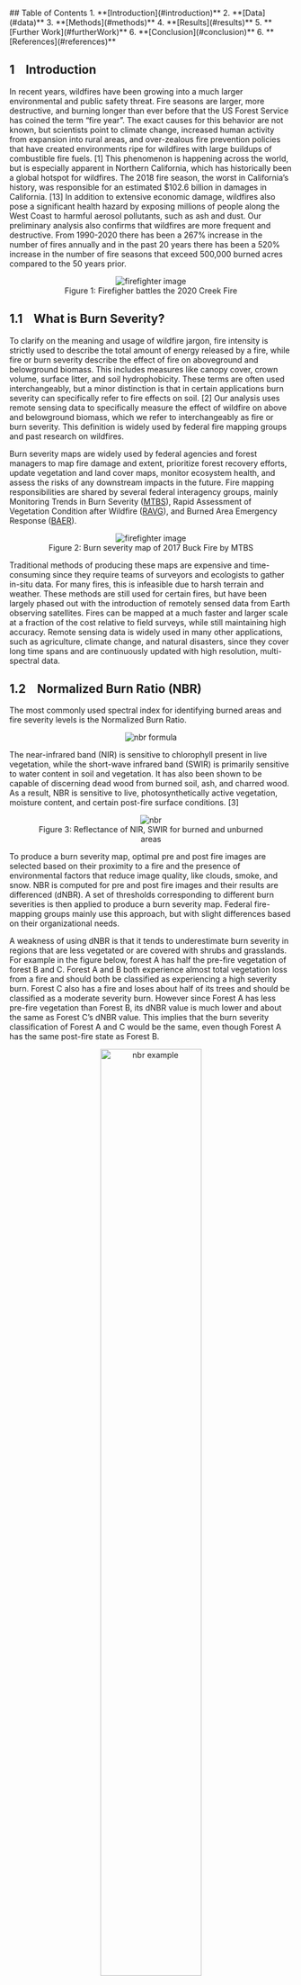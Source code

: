 <br>
## Table of Contents
1. **[Introduction](#introduction)**
2. **[Data](#data)**
3. **[Methods](#methods)**
4. **[Results](#results)**
5. **[Further Work](#furtherWork)**
6. **[Conclusion](#conclusion)**
6. **[References](#references)**


## 1&nbsp;&nbsp;&nbsp;&nbsp;Introduction <a name="introduction"></a>

In recent years, wildfires have been growing into a much larger environmental and public safety threat. Fire seasons are larger, more destructive, and burning longer than ever before that the US Forest Service has coined the term “fire year”. The exact causes for this behavior are not known, but scientists point to climate change, increased human activity from expansion into rural areas, and over-zealous fire prevention policies that have created environments ripe for wildfires with large buildups of combustible fire fuels. [1] This phenomenon is happening across the world, but is especially apparent in Northern California, which has historically been a global hotspot for wildfires. The 2018 fire season, the worst in California’s history, was responsible for an estimated $102.6 billion in damages in California. [13] In addition to extensive economic damage, wildfires also pose a significant health hazard by exposing millions of people along the West Coast to harmful aerosol pollutants, such as ash and dust. Our preliminary analysis also confirms that wildfires are more frequent and destructive. From 1990-2020 there has been a 267% increase in the number of fires annually and in the past 20 years there has been a 520% increase in the number of fire seasons that exceed 500,000 burned acres compared to the 50 years prior.
<figure class="image" align="center">
  <img src="images/figures/img1.jpeg" alt="firefighter image">
  <figcaption align="center">Figure 1: Firefigher battles the 2020 Creek Fire </figcaption>
</figure>


## 1.1&nbsp;&nbsp;&nbsp;&nbsp;What is Burn Severity?

To clarify on the meaning and usage of wildfire jargon, fire intensity is strictly used to describe the total amount of energy released by a fire, while fire or burn severity describe the effect of fire on aboveground and belowground biomass. This includes measures like canopy cover, crown volume, surface litter, and soil hydrophobicity. These terms are often used interchangeably, but a minor distinction is that in certain applications burn severity can specifically refer to fire effects on soil. [2] Our analysis uses remote sensing data to specifically measure the effect of wildfire on above and belowground biomass, which we refer to interchangeably as fire or burn severity. This definition is widely used by federal fire mapping groups and past research on wildfires.

Burn severity maps are widely used by federal agencies and forest managers to map fire damage and extent, prioritize forest recovery efforts, update vegetation and land cover maps, monitor ecosystem health, and assess the risks of any downstream impacts in the future. Fire mapping responsibilities are shared by several federal interagency groups, mainly Monitoring Trends in Burn Severity ([MTBS](https://mtbs.gov/)), Rapid Assessment of Vegetation Condition after Wildfire ([RAVG](https://burnseverity.cr.usgs.gov/ravg/)), and Burned Area Emergency Response ([BAER](https://burnseverity.cr.usgs.gov/baer/baer/home)).

<figure class="image" align="center">
  <img src="images/figures/buckMTBS.png" alt="firefighter image">
  <figcaption align="center">Figure 2: Burn severity map of 2017 Buck Fire by MTBS</figcaption>
</figure>

Traditional methods of producing these maps are expensive and time-consuming since they require teams of surveyors and ecologists to gather in-situ data. For many fires, this is infeasible due to harsh terrain and weather. These methods are still used for certain fires, but have been largely phased out with the introduction of remotely sensed data from Earth observing satellites. Fires can be mapped at a much faster and larger scale at a fraction of the cost relative to field surveys, while still maintaining high accuracy. Remote sensing data is widely used in many other applications, such as agriculture, climate change, and natural disasters, since they cover long time spans and are continuously updated with high resolution, multi-spectral data.


## 1.2&nbsp;&nbsp;&nbsp;&nbsp;Normalized Burn Ratio (NBR)

The most commonly used spectral index for identifying burned areas and fire severity levels is the Normalized Burn Ratio.

<figure class="image" align="center">
  <img src="images/figures/nbrFormula.jpeg" alt="nbr formula">
</figure>

The near-infrared band (NIR) is sensitive to chlorophyll present in live vegetation, while the short-wave infrared band (SWIR) is primarily sensitive to water content in soil and vegetation. It has also been shown to be capable of discerning dead wood from burned soil, ash, and charred wood. As a result, NBR is sensitive to live, photosynthetically active vegetation, moisture content, and certain post-fire surface conditions. [3]

<figure class="image" align="center">
  <img src="https://un-spider.org/sites/default/files/Spectral_responses.jpg" alt="nbr">
  <figcaption align="center">Figure 3: Reflectance of NIR, SWIR for burned and unburned areas </figcaption>
</figure>

To produce a burn severity map, optimal pre and post fire images are selected based on their proximity to a fire and the presence of environmental factors that reduce image quality, like clouds, smoke, and snow.
NBR is computed for pre and post fire images and their results are differenced (dNBR). A set of thresholds corresponding to different burn severities is then applied to produce a burn severity map. Federal fire-mapping groups mainly use this approach, but with slight differences based on their organizational needs.

A weakness of using dNBR is that it tends to underestimate burn severity in regions that are less vegetated or are covered with shrubs and grasslands. For example in the figure below, forest A has half the pre-fire vegetation of forest B and C. Forest A and B both experience almost total vegetation loss from a fire and should both be classified as experiencing a high severity burn. Forest C also has a fire and loses about half of its trees and should be classified as a moderate severity burn. However since Forest A has less pre-fire vegetation than Forest B, its dNBR value is much lower and about the same as Forest C’s dNBR value. This implies that the burn severity classification of Forest A and C would be the same, even though Forest A has the same post-fire state as Forest B. 

<figure class="image" align="center">
  <img style="width:65%" src="https://www.researchgate.net/profile/Andrea-Thode/publication/222816542/figure/fig3/AS:305187903295494@1449773874713/Typical-NBR-and-dNBR-values-in-two-plots-with-moderate-A-and-high-B-and-C-percent.png" alt="nbr example">
  <figcaption align="center">Figure 4: Scenario where dNBR thresholding underestimates burn severity [3]</figcaption>
</figure>

This leads to an underestimate of burn severity that often skews the results of fire severity maps.[7] A relativized version of dNBR, rdNBR, has been shown to perform better in regions that are less vegetated and have mixed vegetation types, but it isn’t as commonly used. [3]


## 1.3&nbsp;&nbsp;&nbsp;&nbsp;Federal Fire Mapping Groups
1.2   Federal Fire Mapping Groups
The main groups responsible for mapping fires in the US are MTBS, RAVG, and BAER. MTBS is the largest and most active federal mapping group and in California it maps fires larger than 5000 acres. RAVG maps fires that occur on at least 1000 acres of National Forest System (NFS) land and produces results usually within 60 days of fire containment. It specifically focuses on changes in canopy cover and basal area. BAER is slightly different since its main goal is to assess soil burn severity and identify and prescribe treatments for any hazards caused by fire, like water runoff from hydrophobic soil. Within a week of a fire’s containment it provides satellite imagery and preliminary burn severity data to field teams, made up of ecologists, soil scientists, and engineers, that work in the field to stabilize a region. [7]

Several issues currently hinder the effectiveness of burn severity maps produced by these groups. Due to various agency requirements, lack of resources, and the immense number of wildfires every year, federal agencies are only able to map a fraction of wildfires. This leads to lacking fire documentation and coverage, which could limit the work of groups that depend on fire severity maps. In addition there is a lack of “completeness” in the data used to produce fire severity maps. Only two spectral bands, NIR and SWIR, are used from Landsat to calculate dNBR and contextual data, like land cover or weather aren’t used. This additional data could contain relevant information that can be uncovered with machine learning.

The second issue relates to the consistency of severity maps. Maps produced by MTBS rely on analysts to subjectively determine dNBR thresholds to produce severity classifications. These thresholds are not validated with field data or ecologically quantified so the consistency of their maps is questionable. [7] 
Another source of inconsistency is the use of different pre and post fire images since these agencies operate separately and on different timelines. Ideally, the selected pre-post fire images are as close to a fire as possible because using images that are further apart can influence results. For example, selecting a post fire image from a later date allows vegetation regrowth from fire or seasonal changes in vegetation to occur. Or if a fire occurs in November but a pre-fire image from spring is used, this can increase a fire’s dNBR value since the absolute decrease in vegetation is greater. [8] For these reasons, agencies often come up with conflicting results. Figure 5 demonstrates this issue with the 2013 Rim Fire near Yosemite National Park.

<figure class="image" align="center">
<div class="row">
  <div class="column">
    <img src="images/figures/Rim-Fire-Vegetation-Severity-9-16-2013.jpeg" alt="RAVG">
  </div>
  <div class="column">
    <img src="images/figures/Rim-Fire-Soil-Severity-9-17-2013.jpeg" alt="BAER">
  </div>
</div>
	<figcaption align="center">Figure 5: Conflicting RAVG and BAER severity maps for Rim Fire (2013) </figcaption>
</figure>

The third issue, which only affects MTBS, is the speed at which severity maps are produced. They release maps on a two year lag and as of today still haven't released any for fires from the 2020 and 2021 fire seasons. This delay is likely due to the large number of fires they are responsible for and the amount of human influence required. 


## 1.4&nbsp;&nbsp;&nbsp;&nbsp;Related Research
Fire severity is a well researched topic and common approaches revolve around in-situ sampling and spectral indices derived from image algebra, similar to other change detection applications.[9] In recent years machine learning applications for remote sensing have been growing in popularity, but are still fairly limited. This has been attributed to the limited support of machine learning methods in traditional remote sensing software, confusion on how to apply ML models, contradictory model performance, and parametric methods still being extremely popular even though they have been shown to perform worse overall. [4][10] Machine learning models perform well at modeling complex relationships between features and benefits from large, high-dimensional datasets, which are common with remote sensing datasets.

Given these benefits, we propose the use of machine learning methods with remote sensing data to map fire severity. This would address the issues highlighted above and reduce human subjectivity, allow maps to be produced at a faster and larger scale, and allow us to incorporate additional spectral bands along with contextual data including weather, land cover, and terrain. We plan to train our models using data sampled from 17 wildfires in Northern California and evaluate their performance on other wildfires in the region. A study similar in scope to ours was conducted by training a random forest classifier (RF) over in-situ and remote sensing data from 8 fires in Victoria, Australia. They found that RF generally produced more accurate burn severity results than a traditional spectral indexing approach. [5]


## 1.5&nbsp;&nbsp;&nbsp;&nbsp;Region of Interest
Our study will be focused on Northern California since it is a global hotspot for wildfires that has affected a majority of students at UCSD. In addition, its infamous wildfires are well documented by CALFIRE, have been researched significantly in the past, and there are many remote sensing datasets that cover this region.

<figure class="image" align="center">
  <img src="images/CA_landCover/ca.png" alt="firefighter image" style="width:400px; height:450px">
  <figcaption align="center">Figure 6: California Land Cover (2016)</figcaption>
</figure>


A majority of counties in Northern California are very rural, have sparse populations, and are mostly undeveloped. Their land covers are largely dominated by conifer forests, low-lying shrubland, annual grassland, and mixed chaparral. These vegetation types are known to be conducive to wildfires as some chaparral species release flammable resins that help it propagate its seeds during wildfires. Conifer trees also produce lots of surface litter and tree sap that are easily combustible. These counties account for a majority of wildfires and related damages. Counties located in Central California near Sacramento, like Yolo, Sutter, and San Joaquin, are more developed and revolve around agriculture and livestock. On average these counties experience less than 2 wildfires per year, usually under 1000 acres.

Northern California is historically prone to wildfire since it doesn’t experience much rainfall and has dry, hot summers that lead to large accumulations of combustible fire fuels in the fall. Environmental factors, like strong downslope winds and lightning strikes, and human activity are common wildfire ignition sources. [1] California is especially susceptible to long droughts and often experiences consecutive dry years, which are characteristic of regions with Mediterranean type climates. As the effects of climate change become more apparent, droughts and wildfires in California will be a greater environmental and public safety hazard. 


## 2&nbsp;&nbsp;&nbsp;&nbsp;Data <a name="data"></a>

Google Earth Engine ([GEE](https://earthengine.google.com/)) is a cloud-based distributed computing environment that greatly reduces the technical barriers to entry for large scale geospatial analysis and hosts a large catalog of data including satellite imagery, climate forecasts, and geophysical data.[6] We used the GEE platform to access and run computations on remote sensing data from Landsat 8, NASA SRTM, NLCD 2016, and GRIDMET.

| Data | Provider | Bands |
| ---- | ----- | ---- |
| [Landsat 8 (Level 2, Collection 2, Tier 1)](https://developers.google.com/earth-engine/datasets/catalog/LANDSAT_LC08_C02_T1_L2) | USGS | 7 |
| [NASA SRTM Digital Elevation](https://developers.google.com/earth-engine/datasets/catalog/USGS_SRTMGL1_003?hl=en) |	NASA / USGS / JPL-Caltech | 1 |
| [NLCD: USGS National Land Cover Database (2016)](https://developers.google.com/earth-engine/datasets/catalog/USGS_NLCD_RELEASES_2016_REL?hl=en) | USGS | 14 |
| [GRIDMET: University of Idaho Gridded Surface Meteorological Dataset](https://developers.google.com/earth-engine/datasets/catalog/IDAHO_EPSCOR_GRIDMET) |	University of California: Merced | 16 |


Data on California wildfire seasons from 1950-2020 is provided by [CALFIRE](https://gis.data.ca.gov/datasets/CALFIRE-Forestry::california-fire-perimeters-1950/explore) and includes information on a fire’s location, geometry, size, and duration.


## 2.1&nbsp;&nbsp;&nbsp;&nbsp;Fire and Image Selection
In total, 17 fires were selected from a candidate set of 79 fires. The fires occurred across Northern California between 2013-2020 because this coincides with the launch of Landsat 8 (February 2013) and the California wildfire dataset doesn’t include any fires past the 2020 fire season. All selected fires are at least 10,000 acres in size because fires of this size are better documented and have more pixels to sample. Our selection criteria was to get a representatative sample of fires in Northern California based on size, location, time of year, and land cover type. This improves the robustness and generalizability of our models to fires in different conditions.

<figure class="image" align="center">
<div class="row">
  <div class="column">
    <img src="images/figures/fireTable.png" alt="fireTable" style="width:500px;">
  </div>
  <div class="column">
    <img src="images/figures/firesMap.png" alt="firesMap" style="width:500px;">
  </div>
</div>
	<figcaption align="center">Figure 7: Fire Data and map of selected fires with bounding boxes</figcaption>
</figure>


To get optimal pre and post fire images from Landsat 8, we considered all images that occurred 60 days before and after a fire. Images were selected based on the presence of environmental factors that reduce image quality, including clouds, smoke, and snow,
and their proximity to a fire’s start or end. A majority of pre-fire images are within 14 days of a fire’s ignition, but some post-fire images occur much later due to poor image quality.


## 2.3&nbsp;&nbsp;&nbsp;&nbsp;Data Extraction
In addition to surface reflectance data from [Landsat 8 (Level 2, Collection 2, Tier 1)](https://developers.google.com/earth-engine/datasets/catalog/LANDSAT_LC08_C02_T1_L2), we also used land cover, elevation, and weather data from [NLCD](https://www.mrlc.gov/), [NASA SRTM](https://developers.google.com/earth-engine/datasets/catalog/USGS_SRTMGL1_003?hl=en), and [gridMET](https://developers.google.com/earth-engine/datasets/catalog/IDAHO_EPSCOR_GRIDMET?hl=en) respectively. These images are clipped over each fire’s bounding box and their bands are merged into a single image in GEE. The selected Landsat 8 images are pre-orthorectified to account for terrain and we used the standard image differencing method to calculate dNBR.

Using proposed burn severity values from the USGS, which we simplified from seven classes to five, we classified each pixel as either vegetation growth, unburned, low severity burn, moderate severity burn, and high severity burn. [2] We simplified the land cover classes used by the NLCD  and remapped  them to six classes: developed, forest, shrub, grassland, agriculture, and other. Pixels that are marked as bodies of water, perennial snow, barren rock, or wetlands are reclassified as “other”. This makes our data easier to interpret and removes redundant land cover classes that aren’t present in Northern California. Rasters for each fire are extracted from GEE with varying cell size (30m - 90m) based on fire size. Variable cell sizes serve as a soft regularization technique to even out the number of data points between larger and smaller fires. Increasing the cell size for large wildfires was crucial for staying within memory resources. The model interpretability does not suffer much between fire sizes since the cell size of feature datasets are larger.


## 3&nbsp;&nbsp;&nbsp;&nbsp;Methods <a name="methods"></a>

## 3.1&nbsp;&nbsp;&nbsp;&nbsp;Feature Selection and Engineering 
Feature selection was performed by keeping all features with coefficients greater than 0.02in a fitted Logistic Regression model. The most important features were NDVI, elevation, Landsat 8 Bands 1-7, land cover, and tree cover percentage. Our simplified land cover classes are one hot encoded and all the features were standardized to prevent one feature’s variance from dominating the other features in the dataset. To train and validate our models, we randomly split our sampled wildfire data to 80% training data and 20% testing data. 

## 3.2&nbsp;&nbsp;&nbsp;&nbsp;Models

### Logistic Regression
Our Logistic Regression model had an accuracy of around 80% when tested on our test data. This model performed the best in predicting unburned areas with an accuracy of around 84%. On the other hand, this model had the worst accuracy (~58%) in predicting low burn severity areas. One limitation of this model is that it assumes linearity between the features and the target classes.

### Mutli-Layer Perceptron Classifier
The Multi-Layer Perceptron Classifier model has a major advantage in that it can learn non-linear relationships in data. This model produced an accuracy of around 86%, slightly better than the Logistic Regression model. This model performed the best in predicting unburned areas with an accuracy of around 90% while it had the worst accuracy (66%) in predicting high burn severity areas. 

### Random Forest Classifier
The Random Forest Classifier consistently has an accuracy of about 85% without any parameter tuning. This performance is expected since previous studies have shown that Random Forests perform well without any parameter tuning and do not overfit to training data as the number of trees and leaves increase. [11] [12]

Similar to our Logistic Regression model, our Random Forest Classifier model performed the best in predicting unburned areas with an accuracy of around 92%. This model has the worst accuracy in predicting low burn severity and high burn severity areas which both had an average burn severity of 77%. Overall, this model had the most consistent accuracy results across all target classes. 

### Support Vector Classifier
Support Vector machines were a good candidate due to its strength in geospatial applications and generalization qualities. This model’s performance was especially sensitive to seasonality

### Logit Boost/Adaboost
Boosting methods have been shown to be effective in modeling fire severity. Each model is a variation of boosted trees with different loss functions. These models were not as robust as the bagging methods and tended to overpredict the burned perimeter more often than other methods. 

## 4&nbsp;&nbsp;&nbsp;&nbsp;Results <a name="results"></a>

To evaluate how generalizable our models are to other Northern California wildfires, we benchmarked their performances on fires of varying sizes, times of year, and land cover types. These factors can affect fire behavior and produce inaccurate or skewed model results. We selected 5 fires that represent these different factors to demonstrate the strength and weaknesses of our models. 

| Fire | Start | End | Acres | County | Land Cover
| ---- | ----- | ---- | ---- | ---- | ----- | ---- |
| Abney | 2017-08-10 | 2018-01-10 | 32893 | Siskiyou | Forest |
| Atlas | 2017-10-08 | 2017-11-01 | 51624 | Napa | Mixed 
| Slink | 2020-08-29 | 2020-11-13 | 26751 | Alpine | Mixed |
| Steele | 2017-07-26 | 2017-08-13 | 45704 | Modoc | Shrub | 


We tested our models’ performance on several small wildfires. Most fires in Northern California are under 10,000 acres in size, but the fires we selected to train our models on are all above this size. This led to some concerns on if our models would be able to accurately map these smaller fires. The Slink and Abney Fires are used to demonstrate how the effects of winter pose a significant challenge to our models and offer directions for further improvement. We selected the Atlas and Steele Fire to test how our models perform in mixed and heterogeneous shrubland environments. These land cover types are known to be difficult to map with linear dNBR thresholding and often require human subjectivity in setting thresholds. We show that our models are robust to these conditions and can produce accurate burn severity maps.

In general, our models perform best on fires in non-winter months that have forested or mixed land cover types. With fires in these ideal conditions, our models are able to accurately identify the shape of a fire and classify unburned areas with up to 90% recall and precision. In ecosystems that are mostly shrub and grassland, our models produce mixed results and are capable of identifying fire scars, but are also prone to underfitting burn severities. Since our approach only requires post-fire data, our models are more robust to noise from seasonal vegetation loss and less sensitive to snow in post fire images. One of the weaknesses of our models is that they can struggle to identify pixels with vegetation growth and high severity burns. This is likely due to pixels with these classes not occurring frequently in our training data. Another issue is that our models tend to misclassify burned pixels as being unburned, which leads to some predicted burn severity maps being sparse and discontinuous. 


## 4.1&nbsp;&nbsp;&nbsp;&nbsp;Different Sized Fires
We found that the size of a fire did not affect the performance of our models, despite not having any training data from fires below 10,000 acres. This possibly suggests that the behavior of small fires doesn’t vary much from bigger fires and could be a direction for further research. Other factors related to seasonal changes and land cover type are found to be very influential in model performance for fires of all sizes.
This is demonstrated well with the Carr Fire (2018).



## 4.2&nbsp;&nbsp;&nbsp;&nbsp;Season
We found that seasonal changes in vegetation and the presence of snow were a major roadblock to producing burn severity maps for fires in winter months with either method. For example we tested our models on the Slink Fire (2020) which burned in the Sierra Nevadas late into the fire season. As a result, the candidate set of post-fire images are strongly affected by snow and seasonal vegetation loss.  The fire scar is fairly visible in Figure 8b, but is partly obscured by snow, which is blue in the false color image, in the central part of the fire and in the surrounding region. 

<figure class="image" align="center">
<div class="row">
  <div class="column">
    <img src="images/fireImages/slinkPreFire.png" alt="slink prefire">
  </div>
  <div class="column">
    <img src="images/fireImages/slinkPostFire.png" alt="slink postfire">
  </div>
</div>
<div class="row">
  <div class="column">
    <img src="images/fireImages/slinkThreshold.png" alt="slink threshold">
  </div>
  <div class="column">
    <img src="images/fireImages/slinkMLP.png" alt="slink MLP">
  </div>
</div>
	<figcaption align="center">Figure 8a, b (Top Row): Pre, Post Slink Fire False Color Images <br>Figure 8c, d (Bottom Row): dNBR Thresholded Map, MLP Predicted Map</figcaption>
</figure>


An issue with the thresholded map in Figure 8c is that there are many pixels classified as vegetation growth, mostly near regions with snow. In the top right corner of the images is agricultural land that is unburned by the Slink FIre. However due to crop harvesting or seasonal changes in winter, this area has less vegetation postfire. As a result, the linear dNBR threshold picks up on this and misclassifies these pixels as low severity burns in Figure 8c. These issues contribute a lot of noise to the burn severity map and can make it more difficult to interpret a fire’s burn severity. As demonstrated with our MLP classifier in Figure 8d, our models are not as sensitive to these factors and are able to produce a clear burn severity map that better shows the fires outline.

For fires with heavier snow coverage and seasonal vegetation loss, our models really broke down and produced inaccurate results. This was very apparent when we tested our Logistic Classifier on the Abney Fire (2017). In Figure 9b, the fire scar isn’t really visible and large amounts of snow obscure much of the image.


<figure class="image" align="center">
<div class="row">
  <div class="column">
    <img src="images/fireImages/abneyPreFire.png" alt="abney prefire">
  </div>
  <div class="column">
    <img src="images/fireImages/abneyPostFire.png" alt="abney postfire">
  </div>
</div>
<div class="row">
  <div class="column">
    <img src="images/fireImages/abneyThreshold.png" alt="abney threshold">
  </div>
  <div class="column">
    <img src="images/fireImages/abneyLogistic.png" alt="abney logistic">
  </div>
</div>
	<figcaption align="center">Figure 9a, b (Top Row): Pre, Post Abney Fire False Color Images <br>Figure 9c, d (Bottom Row): dNBR Thresholded Map, Logistic Regression Predicted Map</figcaption>
</figure>


An issue that stands out with both burn severity maps is that they’re very noisy and don’t show an identifiable outline of the Abney Fire. This is likely due to winter vegetation loss being misidentified as burned vegetation. Unlike our other models, the Logistic Classifier was a lot more sensitive to this noise and also identified snow as a moderate severity burn. 

In general our models perform better than linear thresholds for fires that don’t have heavy snow coverage or vegetation loss. With the Slink Fire (2020), they correctly identify pixels with snow as unburned areas and produce a clearer burn severity map. 
Our models struggle with fires that have more snow and produce inaccurate results, which is likely because our training fires are absent of snow and occur mostly in late summer and fall. Accounting for the issues posed by winter fires could be a direction for further model tuning and improvement.



## 4.3&nbsp;&nbsp;&nbsp;&nbsp;Land Cover
Our model performed well on fires of mixed land covers that occur most frequently in Napa and Sonoma counties. These fires can be difficult to produce burn severity maps for because discrete severity thresholds may not accurately represent how fires behave in different land covers. We tested our models on the Atlas Fire (2017) as it is adjacent to Napa, CA and has a very mixed land cover composition with lots of agricultural and urban areas. 

<figure class="image" align="center">
<div class="row">
  <div class="column">
    <img src="images/fireImages/atlasPreFire.png" alt="atlas prefire">
  </div>
  <div class="column">
    <img src="images/fireImages/atlasPostFire.png" alt="atlas postfire">
  </div>
</div>
<div class="row">
  <div class="column">
    <img src="images/fireImages/atlasThreshold.png" alt="steele threshold">
  </div>
  <div class="column">
    <img src="images/fireImages/atlasMLP.png" alt="Atlas MLP">
  </div>
</div>
	<figcaption align="center">Figure 10a, b (Top Row): Pre, Post Atlas Fire False Color Images <br>Figure 10c, d (Bottom Row): dNBR Thresholded Map, MLP Predicted Map</figcaption>
</figure>

Using our MLP classifier we are able to produce a map that accurately identifies burned and unburned regions and shows the shape of the Atlas Fire. A key difference is that the map produced by the MLP classifier, Figure 8c, shows the Atlas Fire as having a significantly more severe burn compared to the linear threshold method. This is likely a more accurate assessment of the Atlas Fire as dNBR thresholding is known to underestimate burn severities in shrub and grassland. [3] A strength of using our models in environments with mixed land covers is that they are robust to changes in agricultural regions from crop sowing and harvesting. The linear threshold picks up on these changes and classifies many pixels on unburned farmland as having a low severity burn or vegetation growth, which adds a lot more noise.

We also tested our models on the Steele Fire (2017) which occurs in Modoc County, a part of California that is mostly covered by shrubland. As mentioned with the Atlas Fire, dNBR thresholding struggles to produce accurate burn severity classifications for fires in shrubland and other less vegetated regions. A quick solution around this issue, that is employed by MTBS, is to have analysts subjectively determine severity thresholds. However this approach introduces a lot of human influence, produces inconsistent results, and is time-consuming.

<figure class="image" align="center">
<div class="row">
  <div class="column">
    <img src="images/fireImages/steelePreFire.png" alt="steele prefire">
  </div>
  <div class="column">
    <img src="images/fireImages/steelePostFire.png" alt="steele postfire">
  </div>
</div>
<div class="row">
  <div class="column">
    <img src="images/fireImages/steeleThreshold.png" alt="steele threshold">
  </div>
  <div class="column">
    <img src="images/fireImages/steeleRF.png" alt="steele RF">
  </div>
</div>
	<figcaption align="center">Figure 11a, b (Top Row): Pre, Post Steele Fire False Color Images <br>Figure 11c, d (Bottom Row): dNBR Thresholded Map, Random Forest Predicted Map</figcaption>
</figure>


The burn severity map in Figure 11c demonstrates this issue as a large majority of pixels are classified as unburned. In contrast, the map produced with a Random Forest classifier in Figure 9d shows that it is much more capable of identifying burned areas and depicting the fire’s outline. Our training data did not include many fires that occurred in shrubland dominant ecosystems, so with further model training this result could likely be improved.

## 5&nbsp;&nbsp;&nbsp;&nbsp;Further Work <a name="furtherWork"></a>

A common issue our models experienced was misidentifying burned pixels as unburned and this was especially noticeable for fires in shrub and grassland ecosystems. This likely occurs because our models are trained on burn severity values generated using dNBR thresholding. Having models trained on burn severity values generated using rdNBR thresholding instead for fires in these regions could be a workaround solution. Another solution would be incorporating more training data from a wider set of wildfires in shrub and grassland environments. This could improve the overall generalizability of our models in these environments.

We decided to use surface reflectance data from Landsat 8 over alternative options, such as Sentinel-2, because it’s also used by federal fire mapping agencies, has the same spatial resolution (30m) as our other data, and has been operating for longer, especially if previous Landsat satellites are considered. However there are several benefits that Sentinel-2 provides that make it an attractive option to explore. 

The first is that since Sentinel-2 is composed of two satellites that orbit in tandem, it has a much shorter revisit time of 5 days compared to a revisit time of 16 days for Landsat 8. This means that for a given timespan there is a much larger set of post-fire images to use and that burn severity maps can be produced faster. Sentinel-2 also provides four bands that are dedicated to the red edge wavelength range. Reflectance in this part of the electromagnetic spectrum is highly sensitive to chlorophyll content in vegetation and is indicative of vegetation health. The addition of these bands is likely helpful for  distinguishing between seasonal vegetation change and burned vegetation. Another small benefit of using Sentinel-2 is that most of its bands have a spatial resolution of 10-20m, compared to 30m for Landsat 8. This is helpful for working with small fires and producing more granular burn severity maps.


## 6&nbsp;&nbsp;&nbsp;&nbsp;Conclusion <a name="conclusion"></a>
In this paper, we outline several issues with current fire mapping methods used by federal agencies that lead to inefficient, inconsistent, and incomplete results. Using data collected from Northern Californian wildfires, we demonstrate how supervised machine learning classifiers can be a viable alternative to current mapping methods. Our models work best for fires in non-winter months that occur in forested or mixed land cover environments and are able to accurately identify unburned areas and map burn severities. By using machine learning models to produce burn severity maps, we can produce maps without any human influence in a fraction of the time. Further work should be done on improving model performance on fires in non-ideal conditions and evaulating changes in model behavior. Our work serves as a strong starting point for further research on mapping and analyzing wildfires with machine learning.

## 7&nbsp;&nbsp;&nbsp;&nbsp;References <a name="references"></a>
1. **[Observed Impacts of Anthropogenic Climate Change on Wildfire in California](https://agupubs.onlinelibrary.wiley.com/doi/full/10.1029/2019EF001210) (2019)**
2. **[Fire intensity, ﬁre severity and burn severity: a brief review and suggested usage](https://www.researchgate.net/publication/228638145_Fire_intensity_fire_severity_and_burn_severity_A_brief_review_and_suggested_usage) (2009)**
3. **[Quantifying burn severity in a heterogeneous landscape with a relative version of the delta Normalized Burn Ratio (dNBR)](https://www.sciencedirect.com/science/article/pii/S0034425706005128?casa_token=kAVX-fKLGFoAAAAA:xUl-ItGFtyyMcXyTnM0nM1oufPGbhbbFzUfo3fYQ36NU9bO7hIqSDWRMR-ifOMreyaUfn8hzDKk) (2006)**
4. **[Implementation of machine-learning classification in remote sensing: an applied review](https://www.tandfonline.com/doi/full/10.1080/01431161.2018.1433343) (2017)**
5. **[Fire-severity classification across temperate Australian forests: random forests versus spectral index thresholding](https://www.researchgate.net/publication/336659069_Fire-severity_classification_across_temperate_Australian_forests_random_forests_versus_spectral_index_thresholding) (2019)**
6. **[Google Earth Engine: Planetary-scale geospatial analysis for everyone](https://www.sciencedirect.com/science/article/pii/S0034425717302900) (2017)**
7. **[Limitations and utilisation of Monitoring Trends in Burn Severity products for assessing wildfire severity in the USA](http://www.pyrogeographer.com/uploads/1/6/4/8/16481944/kolden_etal_mtbs.pdf) (2015)**
8. **[Digital change detection techniques using remotely-sensed data](https://www.tandfonline.com/doi/pdf/10.1080/01431168908903939) (1989)**
9. **[Classifying and Mapping Wildfire Severity](https://www.ingentaconnect.com/content/asprs/pers/2005/00000071/00000011/art00006#) (2005)**
10. **[Meta-discoveries from a synthesis of satellite-based land-cover mapping research](https://www.tandfonline.com/doi/full/10.1080/01431161.2014.930206) (2014)**
11. **[Random forest classifier for remote sensing classification](https://www.tandfonline.com/doi/full/10.1080/01431160412331269698) (2005)**
12. **[Random forest in remote sensing: A review of applications and future directions](https://www.sciencedirect.com/science/article/pii/S0924271616000265?casa_token=B3S6Acn8XpcAAAAA:PkRUhramLKWbK-GkOsEDYJwO-Ueq0oqiMnT7H_w8s1-IhnpwxdbLWhUpZz4_ghDBRFN4XC6BzCI) (2016)**
13. **[Economic footprint of California wildfires in 2018](https://www.nature.com/articles/s41893-020-00646-7#citeas) (2020)**
